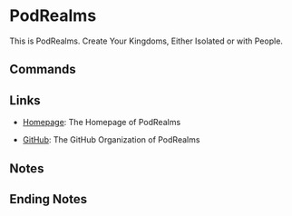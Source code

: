 # PodRealms

This is PodRealms. Create Your Kingdoms, Either Isolated or with People.

## Commands


## Links

- [Homepage](https://podrealms.com): The Homepage of PodRealms
<!-- - [Discord](https://discord.gg/8QH2ZQJ): The Discord Server of PodRealms -->
- [GitHub](https://github.com/podrealms/): The GitHub Organization of PodRealms
<!-- - [X](https://x.com/podrealms): X of PodRealms -->

## Notes


## Ending Notes
